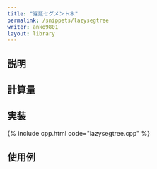 ```yaml
---
title: "遅延セグメント木"
permalink: /snippets/lazysegtree
writer: anko9801
layout: library
---
```


## 説明

## 計算量

## 実装

{% include cpp.html code="lazysegtree.cpp" %}

## 使用例
